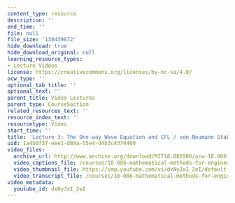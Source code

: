 ```yaml
---
content_type: resource
description: ''
end_time: ''
file: null
file_size: '130439672'
hide_download: true
hide_download_original: null
learning_resource_types:
- Lecture Videos
license: https://creativecommons.org/licenses/by-nc-sa/4.0/
ocw_type: ''
optional_tab_title: ''
optional_text: ''
parent_title: Video Lectures
parent_type: CourseSection
related_resources_text: ''
resource_index_text: ''
resourcetype: Video
start_time: ''
title: 'Lecture 3: The One-way Wave Equation and CFL / von Neumann Stability'
uid: 1a4b0f37-eee1-d89a-55e4-d4b3c4374460
video_files:
  archive_url: http://www.archive.org/download/MIT18.086S06/ocw-18.086-13feb2006-220k.mp4
  video_captions_file: /courses/18-086-mathematical-methods-for-engineers-ii-spring-2006/62099ac7b89251a3927a031b7d72f494_dxNyJxI_2eI.vtt
  video_thumbnail_file: https://img.youtube.com/vi/dxNyJxI_2eI/default.jpg
  video_transcript_file: /courses/18-086-mathematical-methods-for-engineers-ii-spring-2006/cded409eab2c8153602f858cc88335e1_dxNyJxI_2eI.pdf
video_metadata:
  youtube_id: dxNyJxI_2eI
---
```

